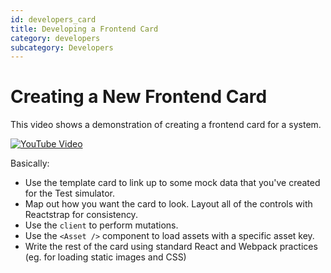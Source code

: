 ```yaml
---
id: developers_card
title: Developing a Frontend Card
category: developers
subcategory: Developers
---
```


# Creating a New Frontend Card

This video shows a demonstration of creating a frontend card for a system.

[![YouTube Video](https://img.youtube.com/vi/8Kzs6n0N4RU/0.jpg)](https://www.youtube.com/watch?v=8Kzs6n0N4RU)

Basically:

* Use the template card to link up to some mock data that you've created for the
  Test simulator.
* Map out how you want the card to look. Layout all of the controls with
  Reactstrap for consistency.
* Use the `client` to perform mutations.
* Use the `<Asset />` component to load assets with a specific asset key.
* Write the rest of the card using standard React and Webpack practices (eg. for
  loading static images and CSS)
